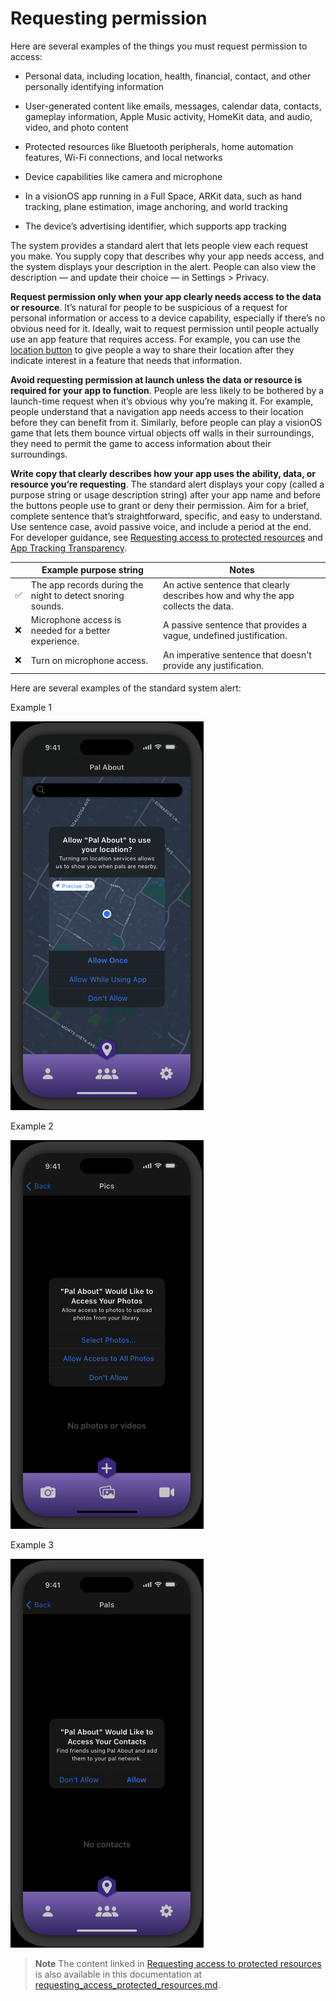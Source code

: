 # Requesting permission

Here are several examples of the things you must request permission to access:

- Personal data, including location, health, financial, contact, and other personally identifying information

- User-generated content like emails, messages, calendar data, contacts, gameplay information, Apple Music activity, HomeKit data, and audio, video, and photo content

- Protected resources like Bluetooth peripherals, home automation features, Wi-Fi connections, and local networks

- Device capabilities like camera and microphone

- In a visionOS app running in a Full Space, ARKit data, such as hand tracking, plane estimation, image anchoring, and world tracking

- The device’s advertising identifier, which supports app tracking

The system provides a standard alert that lets people view each request you make. You supply copy that describes why your app needs access, and the system displays your description in the alert. People can also view the description — and update their choice — in Settings > Privacy.

**Request permission only when your app clearly needs access to the data or resource**. It’s natural for people to be suspicious of a request for personal information or access to a device capability, especially if there’s no obvious need for it. Ideally, wait to request permission until people actually use an app feature that requires access. For example, you can use the [location button](https://developer.apple.com/design/human-interface-guidelines/privacy#Location-button) to give people a way to share their location after they indicate interest in a feature that needs that information.

**Avoid requesting permission at launch unless the data or resource is required for your app to function**. People are less likely to be bothered by a launch-time request when it’s obvious why you’re making it. For example, people understand that a navigation app needs access to their location before they can benefit from it. Similarly, before people can play a visionOS game that lets them bounce virtual objects off walls in their surroundings, they need to permit the game to access information about their surroundings.

**Write copy that clearly describes how your app uses the ability, data, or resource you’re requesting**. The standard alert displays your copy (called a purpose string or usage description string) after your app name and before the buttons people use to grant or deny their permission. Aim for a brief, complete sentence that’s straightforward, specific, and easy to understand. Use sentence case, avoid passive voice, and include a period at the end. For developer guidance, see [Requesting access to protected resources](https://developer.apple.com/documentation/UIKit/requesting-access-to-protected-resources) and [App Tracking Transparency](https://developer.apple.com/documentation/AppTrackingTransparency).

|     | Example purpose string                                     | Notes                                                                            |
| --- | ---------------------------------------------------------- | -------------------------------------------------------------------------------- |
| ✅  | The app records during the night to detect snoring sounds. | An active sentence that clearly describes how and why the app collects the data. |
| ❌  | Microphone access is needed for a better experience.       | A passive sentence that provides a vague, undefined justification.               |
| ❌  | Turn on microphone access.                                 | An imperative sentence that doesn't provide any justification.                   |

Here are several examples of the standard system alert:

Example 1

![requesting_permission_example_1.png](./images/requesting_permission_example_1.png)

Example 2

![requesting_permission_example_2.png](./images/requesting_permission_example_2.png)

Example 3

![requesting_permission_example_3.png](./images/requesting_permission_example_3.png)

> **Note**
> The content linked in [Requesting access to protected resources](https://developer.apple.com/documentation/UIKit/requesting-access-to-protected-resources) is also available in this documentation at [requesting_access_protected_resources.md](requesting_access_protected_resources.md).
